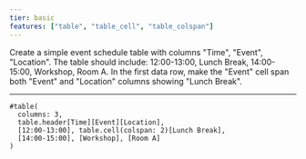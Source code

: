 ```yaml
---
tier: basic
features: ["table", "table_cell", "table_colspan"]
---
```

Create a simple event schedule table with columns "Time", "Event", "Location". 
The table should include: 12:00-13:00, Lunch Break, 14:00-15:00, Workshop, Room A.
In the first data row, make the "Event" cell span both "Event" and "Location" columns showing "Lunch Break".

---
```typst
#table(
  columns: 3,
  table.header[Time][Event][Location],
  [12:00-13:00], table.cell(colspan: 2)[Lunch Break],
  [14:00-15:00], [Workshop], [Room A]
)
```